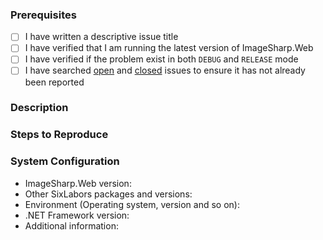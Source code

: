 ### Prerequisites

- [ ] I have written a descriptive issue title
- [ ] I have verified that I am running the latest version of ImageSharp.Web
- [ ] I have verified if the problem exist in both `DEBUG` and `RELEASE` mode
- [ ] I have searched [open](https://github.com/SixLabors/ImageSharp.Web/issues) and [closed](https://github.com/SixLabors/ImageSharp.Web/issues?q=is%3Aissue+is%3Aclosed) issues to ensure it has not already been reported

### Description
<!-- A description of the bug or feature -->

### Steps to Reproduce
<!-- List of steps, sample code, failing test or link to a project that reproduces the behavior -->

### System Configuration
<!-- Tell us about the environment where you are experiencing the bug -->

- ImageSharp.Web version:
- Other SixLabors packages and versions:
- Environment (Operating system, version and so on):
- .NET Framework version:
- Additional information:

<!-- Thanks for reporting the issue to ImageSharp! -->
